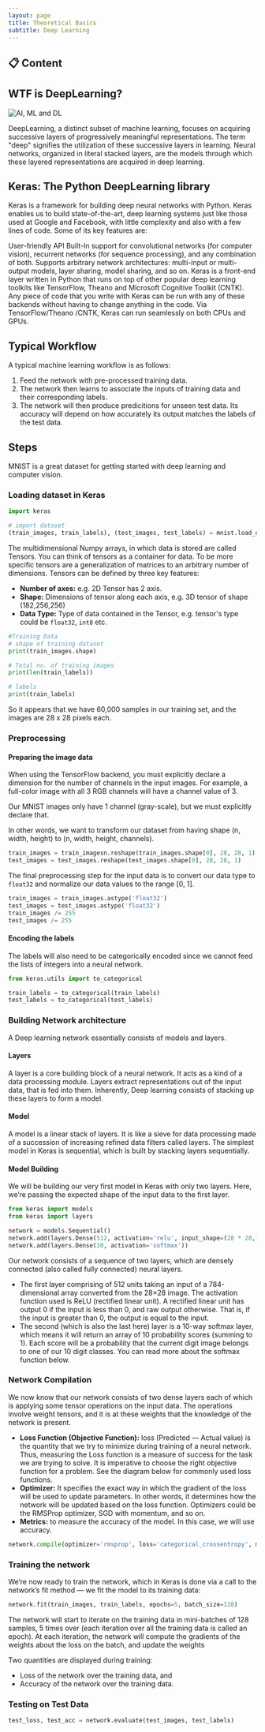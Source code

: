```yaml
---
layout: page
title: Theoretical Basics
subtitle: Deep Learning
---
```


## 📋 Content


## WTF is DeepLearning?

![AI, ML and DL ](../../assets/img/theoretical_basics/ai_ml_dl.png)

DeepLearning, a distinct subset of machine learning, focuses on acquiring successive layers of progressively meaningful representations. The term "deep" signifies the utilization of these successive layers in learning. Neural networks, organized in literal stacked layers, are the models through which these layered representations are acquired in deep learning.

## Keras: The Python DeepLearning library
Keras is a framework for building deep neural networks with Python. Keras enables us to build state-of-the-art, deep learning systems just like those used at Google and Facebook, with little complexity and also with a few lines of code. Some of its key features are:

User-friendly API
Built-In support for convolutional networks (for computer vision), recurrent networks (for sequence processing), and any combination of both.
Supports arbitrary network architectures: multi-input or multi-output models, layer sharing, model sharing, and so on.
Keras is a front-end layer written in Python that runs on top of other popular deep learning toolkits like TensorFlow, Theano and Microsoft Cognitive Toolkit (CNTK). Any piece of code that you write with Keras can be run with any of these backends without having to change anything in the code. Via TensorFlow/Theano /CNTK, Keras can run seamlessly on both CPUs and GPUs.

## Typical Workflow
A typical machine learning workflow is as follows:
1. Feed the network with pre-processed training data.
2. The network then learns to associate the inputs of training data and their corresponding labels.
3. The network will then produce predicitions for unseen test data. Its accuracy will depend on how accurately its output matches the labels of the test data.

## Steps
MNIST is a great dataset for getting started with deep learning and computer vision.

### Loading dataset in Keras
```python
import keras

# import dataset
(train_images, train_labels), (test_images, test_labels) = mnist.load_data()
```
The multidimensional Numpy arrays, in which data is stored are called Tensors. You can think of tensors as a container for data. To be more specific tensors are a generalization of matrices to an arbitrary number of dimensions. Tensors can be defined by three key features:
- **Number of axes:** e.g. 2D Tensor has 2 axis.
- **Shape:** Dimensions of tensor along each axis, e.g. 3D tensor of shape (182,256,256)
- **Data Type:** Type of data contained in the Tensor, e.g. tensor's type could be `float32`, `int8` etc.

```python
#Training Data
# shape of training dataset
print(train_images.shape)

# Total no. of training images
print(len(train_labels)) 

# labels
print(train_labels)
```
So it appears that we have 60,000 samples in our training set, and the images are 28 x 28 pixels each.

### Preprocessing
#### Preparing the image data
When using the TensorFlow backend, you must explicitly declare a dimension for the number of channels in the input images. For example, a full-color image with all 3 RGB channels will have a channel value of 3.

Our MNIST images only have 1 channel (gray-scale), but we must explicitly declare that.

In other words, we want to transform our dataset from having shape (n, width, height) to (n, width, height, channels).

```python
train_images = train_imagesn.reshape(train_images.shape[0], 28, 28, 1)
test_images = test_images.reshape(test_images.shape[0], 28, 28, 1)
```

The final preprocessing step for the input data is to convert our data type to `float32` and normalize our data values to the range [0, 1].

```python
train_images = train_images.astype('float32')
test_images = test_images.astype('float32')
train_images /= 255
test_images /= 255
```

#### Encoding the labels
The labels will also need to be categorically encoded since we cannot feed the lists of integers into a neural network.

```python
from keras.utils import to_categorical

train_labels = to_categorical(train_labels)
test_labels = to_categorical(test_labels)
```

### Building Network architecture
A Deep learning network essentially consists of models and layers.

#### Layers
A layer is a core building block of a neural network. It acts as a kind of a data processing module. Layers extract representations out of the input data, that is fed into them. Inherently, Deep learning consists of stacking up these layers to form a model.

#### Model
A model is a linear stack of layers. It is like a sieve for data processing made of a succession of increasing refined data filters called layers. The simplest model in Keras is sequential, which is built by stacking layers sequentially.

#### Model Building
We will be building our very first model in Keras with only two layers. Here, we’re passing the expected shape of the input data to the first layer.
```python
from keras import models
from keras import layers

network = models.Sequential()
network.add(layers.Dense(512, activation='relu', input_shape=(28 * 28,)))
network.add(layers.Dense(10, activation='softmax'))
```
Our network consists of a sequence of two layers, which are densely connected (also called fully connected) neural layers.
- The first layer comprising of 512 units taking an input of a 784-dimensional array converted from the 28×28 image. The activation function used is ReLU (rectified linear unit). A rectified linear unit has output 0 if the input is less than 0, and raw output otherwise. That is, if the input is greater than 0, the output is equal to the input.
- The second (which is also the last here) layer is a 10-way softmax layer, which means it will return an array of 10 probability scores (summing to 1). Each score will be a probability that the current digit image belongs to one of our 10 digit classes. You can read more about the softmax function below.

### Network Compilation
We now know that our network consists of two dense layers each of which is applying some tensor operations on the input data. The operations involve weight tensors, and it is at these weights that the knowledge of the network is present.

- **Loss Function (Objective Function):** loss (Predicted — Actual value) is the quantity that we try to minimize during training of a neural network. Thus, measuring the Loss function is a measure of success for the task we are trying to solve. It is imperative to choose the right objective function for a problem. See the diagram below for commonly used loss functions.
- **Optimizer:** It specifies the exact way in which the gradient of the loss will be used to update parameters. In other words, it determines how the network will be updated based on the loss function. Optimizers could be the RMSProp optimizer, SGD with momentum, and so on.
- **Metrics:** to measure the accuracy of the model. In this case, we will use accuracy.

```python
network.compile(optimizer='rmsprop', loss='categorical_crossentropy', metrics=['accuracy'])
```

### Training the network
We’re now ready to train the network, which in Keras is done via a call to the network’s fit method — we fit the model to its training data:

```python
network.fit(train_images, train_labels, epochs=5, batch_size=128)
```

The network will start to iterate on the training data in mini-batches of 128 samples, 5 times over (each iteration over all the training data is called an epoch). At each iteration, the network will compute the gradients of the weights about the loss on the batch, and update the weights

Two quantities are displayed during training:
- Loss of the network over the training data, and
- Accuracy of the network over the training data.

### Testing on Test Data

```python
test_loss, test_acc = network.evaluate(test_images, test_labels)
```